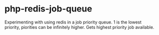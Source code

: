 # php-redis-job-queue

Experimenting with using redis in a job priority queue. 1 is the lowest priority, piorities can be infinitely higher. Gets highest priority job available.
